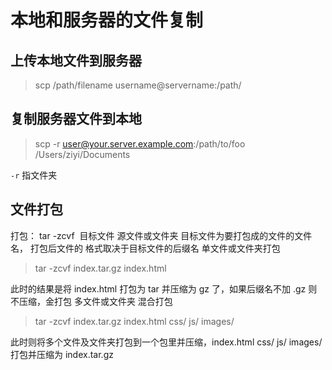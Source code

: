 # 本地和服务器的文件复制

## 上传本地文件到服务器

> scp /path/filename username@servername:/path/

## 复制服务器文件到本地

> scp -r user@your.server.example.com:/path/to/foo /Users/ziyi/Documents

`-r` 指文件夹

## 文件打包

打包： tar -zcvf  目标文件 源文件或文件夹
目标文件为要打包成的文件的文件名， 打包后文件的 格式取决于目标文件的后缀名
单文件或文件夹打包

> tar -zcvf index.tar.gz index.html

此时的结果是将 index.html 打包为 tar 并压缩为 gz 了，如果后缀名不加 .gz 则不压缩，金打包
多文件或文件夹 混合打包

> tar -zcvf index.tar.gz index.html css/ js/ images/

此时则将多个文件及文件夹打包到一个包里并压缩，index.html css/ js/ images/ 打包并压缩为 index.tar.gz
